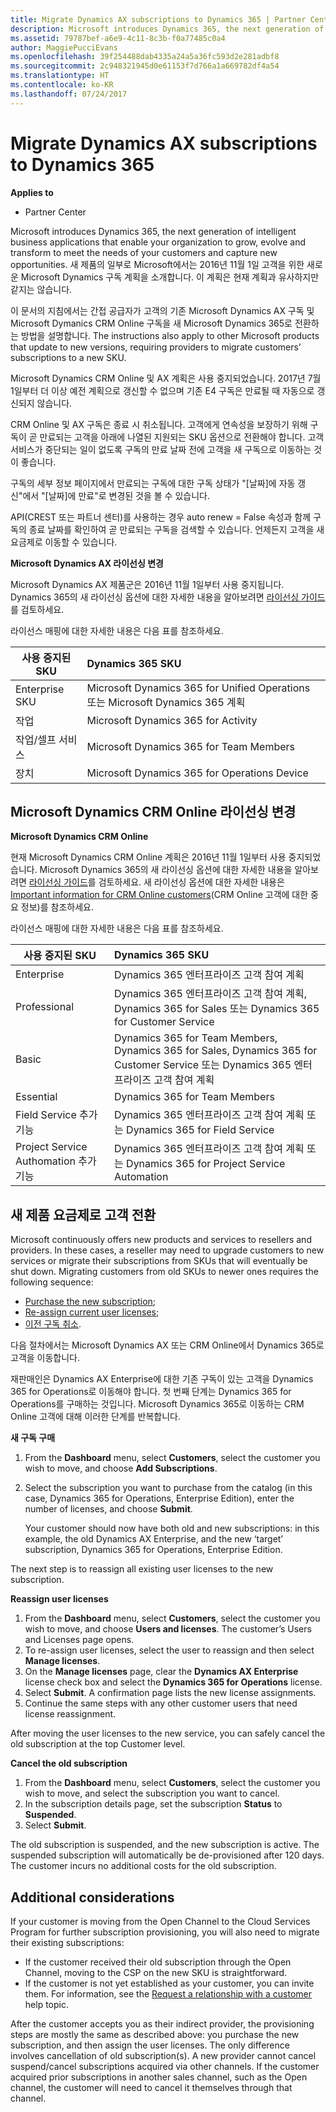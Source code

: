 ```yaml
---
title: Migrate Dynamics AX subscriptions to Dynamics 365 | Partner Center
description: Microsoft introduces Dynamics 365, the next generation of intelligent business applications that enable your organization to grow, evolve and transform to meet the needs of your customers and capture new opportunities.
ms.assetid: 79787bef-a6e9-4c11-8c3b-f0a77485c0a4
author: MaggiePucciEvans
ms.openlocfilehash: 39f254488dab4335a24a5a36fc593d2e281adbf8
ms.sourcegitcommit: 2c948321945d0e61153f7d766a1a669782df4a54
ms.translationtype: HT
ms.contentlocale: ko-KR
ms.lasthandoff: 07/24/2017
---
```

# <a name="migrate-dynamics-ax-subscriptions-to-dynamics-365"></a>Migrate Dynamics AX subscriptions to Dynamics 365

**Applies to**

-  Partner Center

Microsoft introduces Dynamics 365, the next generation of intelligent business applications that enable your organization to grow, evolve and transform to meet the needs of your customers and capture new opportunities. 새 제품의 일부로 Microsoft에서는 2016년 11월 1일 고객을 위한 새로운 Microsoft Dynamics 구독 계획을 소개합니다. 이 계획은 현재 계획과 유사하지만 같지는 않습니다.

이 문서의 지침에서는 간접 공급자가 고객의 기존 Microsoft Dynamics AX 구독 및 Microsoft Dymanics CRM Online 구독을 새 Microsoft Dynamics 365로 전환하는 방법을 설명합니다. The instructions also apply to other Microsoft products that update to new versions, requiring providers to migrate customers’ subscriptions to a new SKU.

Microsoft Dynamics CRM Online 및 AX 계획은 사용 중지되었습니다.  2017년 7월 1일부터 더 이상 예전 계획으로 갱신할 수 없으며 기존 E4 구독은 만료될 때 자동으로 갱신되지 않습니다.

CRM Online 및 AX 구독은 종료 시 취소됩니다. 고객에게 연속성을 보장하기 위해 구독이 곧 만료되는 고객을 아래에 나열된 지원되는 SKU 옵션으로 전환해야 합니다. 고객 서비스가 중단되는 일이 없도록 구독의 만료 날짜 전에 고객을 새 구독으로 이동하는 것이 좋습니다. 

구독의 세부 정보 페이지에서 만료되는 구독에 대한 구독 상태가 "[날짜]에 자동 갱신"에서 "[날짜]에 만료"로 변경된 것을 볼 수 있습니다. 

API(CREST 또는 파트너 센터)를 사용하는 경우 auto renew = False 속성과 함께 구독의 종료 날짜를 확인하여 곧 만료되는 구독을 검색할 수 있습니다. 언제든지 고객을 새 요금제로 이동할 수 있습니다. 

**Microsoft Dynamics AX 라이선싱 변경**

Microsoft Dynamics AX 제품군은 2016년 11월 1일부터 사용 중지됩니다. Dynamics 365의 새 라이선싱 옵션에 대한 자세한 내용을 알아보려면 [라이선싱 가이드](http://download.microsoft.com/documents/dynamics/pricing/Dynamics_365_Enterprise_edition_Licensing_Guide.pdf)를 검토하세요.

 라이선스 매핑에 대한 자세한 내용은 다음 표를 참조하세요.

|**사용 중지된 SKU**   |**Dynamics 365 SKU**   |
|-------------------|:----------------------|
|Enterprise SKU|Microsoft Dynamics 365 for Unified Operations 또는 Microsoft Dynamics 365 계획 |
|작업|Microsoft Dynamics 365 for Activity
|작업/셀프 서비스|Microsoft Dynamics 365 for Team Members|
|장치|Microsoft Dynamics 365 for Operations Device|

## <a name="microsoft-dynamics-crm-online-licensing-changes"></a>Microsoft Dynamics CRM Online 라이선싱 변경 

**Microsoft Dynamics CRM Online**

현재 Microsoft Dynamics CRM Online 계획은 2016년 11월 1일부터 사용 중지되었습니다. Microsoft Dynamics 365의 새 라이선싱 옵션에 대한 자세한 내용을 알아보려면 [라이선싱 가이드](http://download.microsoft.com/documents/dynamics/pricing/Dynamics_365_Enterprise_edition_Licensing_Guide.pdf)를 검토하세요. 새 라이선싱 옵션에 대한 자세한 내용은 [Important information for CRM Online customers](https://go.microsoft.com/fwlink/?linkid=831667)(CRM Online 고객에 대한 중요 정보)를 참조하세요.

라이선스 매핑에 대한 자세한 내용은 다음 표를 참조하세요.

|**사용 중지된 SKU**   |**Dynamics 365 SKU**   |
|-------------------|:----------------------|
|Enterprise|Dynamics 365 엔터프라이즈 고객 참여 계획 |
|Professional|Dynamics 365 엔터프라이즈 고객 참여 계획, Dynamics 365 for Sales 또는 Dynamics 365 for Customer Service|
|Basic|Dynamics 365 for Team Members, Dynamics 365 for Sales, Dynamics 365 for Customer Service 또는 Dynamics 365 엔터프라이즈 고객 참여 계획|
|Essential|Dynamics 365 for Team Members|
|Field Service 추가 기능|Dynamics 365 엔터프라이즈 고객 참여 계획 또는 Dynamics 365 for Field Service|
|Project Service Authomation 추가 기능|Dynamics 365 엔터프라이즈 고객 참여 계획 또는 Dynamics 365 for Project Service Automation|



## <a name="transition-customers-to-new-product-plans"></a>새 제품 요금제로 고객 전환


Microsoft continuously offers new products and services to resellers and providers. In these cases, a reseller may need to upgrade customers to new services or migrate their subscriptions from SKUs that will eventually be shut down. Migrating customers from old SKUs to newer ones requires the following sequence:

-   [Purchase the new subscription](#manual-subscription-migration-purchasenewsubsc);
-   [Re-assign current user licenses](#manual-subscription-migration-reassignlicenses);
-   [이전 구독 취소](#manual-subscription-migration-cancelsubscriptions).

다음 절차에서는 Microsoft Dynamics AX 또는 CRM Online에서 Dynamics 365로 고객을 이동합니다.

재판매인은 Dynamics AX Enterprise에 대한 기존 구독이 있는 고객을 Dynamics 365 for Operations로 이동해야 합니다. 첫 번째 단계는 Dynamics 365 for Operations를 구매하는 것입니다.  Microsoft Dynamics 365로 이동하는 CRM Online 고객에 대해 이러한 단계를 반복합니다.

<a href="" id="purchasenewsubsc"></a>

**새 구독 구매**

1.  From the **Dashboard** menu, select **Customers**, select the customer you wish to move, and choose **Add Subscriptions**.
2.  Select the subscription you want to purchase from the catalog (in this case, Dynamics 365 for Operations, Enterprise Edition), enter the number of licenses, and choose **Submit**.

    Your customer should now have both old and new subscriptions: in this example, the old Dynamics AX Enterprise, and the new ‘target’ subscription, Dynamics 365 for Operations, Enterprise Edition.

<a href="" id="reassignlicenses"></a> The next step is to reassign all existing user licenses to the new subscription.

**Reassign user licenses**

1.  From the **Dashboard** menu, select **Customers**, select the customer you wish to move, and choose **Users and licenses**. The customer’s Users and Licenses page opens.
2.  To re-assign user licenses, select the user to reassign and then select **Manage licenses**.
3.  On the **Manage licenses** page, clear the **Dynamics AX Enterprise** license check box and select the **Dynamics 365 for Operations** license.
4.  Select **Submit**. A confirmation page lists the new license assignments.
5.  Continue the same steps with any other customer users that need license reassignment.

<a href="" id="cancelsubscriptions"></a> After moving the user licenses to the new service, you can safely cancel the old subscription at the top Customer level.

**Cancel the old subscription**

1.  From the **Dashboard** menu, select **Customers**, select the customer you wish to move, and select the subscription you want to cancel.
2.  In the subscription details page, set the subscription **Status** to **Suspended**.
3.  Select **Submit**.

The old subscription is suspended, and the new subscription is active. The suspended subscription will automatically be de-provisioned after 120 days. The customer incurs no additional costs for the old subscription.

## <a name="additional-considerations"></a>Additional considerations


If your customer is moving from the Open Channel to the Cloud Services Program for further subscription provisioning, you will also need to migrate their existing subscriptions:

-   If the customer received their old subscription through the Open Channel, moving to the CSP on the new SKU is straightforward.
-   If the customer is not yet established as your customer, you can invite them. For information, see the [Request a relationship with a customer](https://msdn.microsoft.com/en-us/library/partnercenter/mt750320.aspx) help topic.

After the customer accepts you as their indirect provider, the provisioning steps are mostly the same as described above: you purchase the new subscription, and then assign the user licenses. The only difference involves cancellation of old subscription(s). A new provider cannot cancel suspend/cancel subscriptions acquired via other channels. If the customer acquired prior subscriptions in another sales channel, such as the Open channel, the customer will need to cancel it themselves through that channel.

 

 



